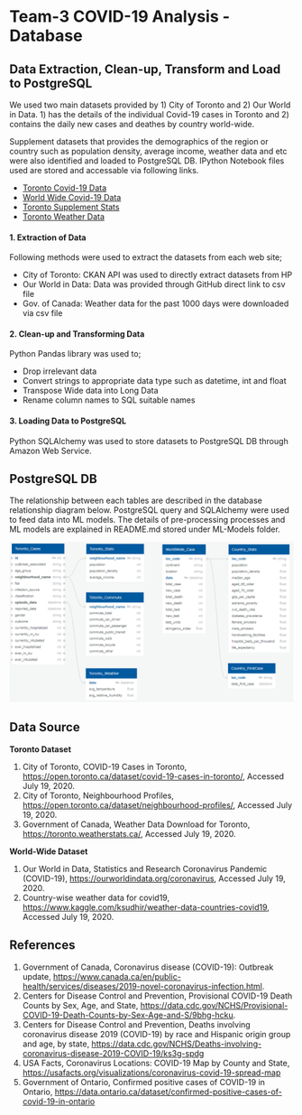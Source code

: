 # Team-3 COVID-19 Analysis - Database

## Data Extraction, Clean-up, Transform and Load to PostgreSQL
We used two main datasets provided by 1) City of Toronto and 2) Our World in Data. 1) has the details of the individual Covid-19 cases in Toronto and 2) contains the daily new cases and deathes by country world-wide.

Supplement datasets that provides the demographics of the region or country such as population density, average income, weather data and etc were also identified and loaded to PostgreSQL DB. IPython Notebook files used are stored and accessable via following links.

* [Toronto Covid-19 Data ](Update_TorontoData.ipynb)
* [World Wide Covid-19 Data](Update_WorldWideData.ipynb)
* [Toronto Supplement Stats](Update_TorontoStats.ipynb)
* [Toronto Weather Data](Update_TrontoWeather.ipynb)


#### 1. Extraction of Data
Following methods were used to extract the datasets from each web site;
* City of Toronto: CKAN API was used to directly extract datasets from HP
* Our World in Data: Data was provided through GitHub direct link to csv file
* Gov. of Canada: Weather data for the past 1000 days were downloaded via csv file

#### 2. Clean-up and Transforming Data
Python Pandas library was used to;
* Drop irrelevant data
* Convert strings to appropriate data type such as datetime, int and float
* Transpose Wide data into Long Data
* Rename column names to SQL suitable names

#### 3. Loading Data to PostgreSQL
Python SQLAlchemy was used to store datasets to PostgreSQL DB through Amazon Web Service.


## PostgreSQL DB
The relationship between each tables are described in the database relationship diagram below. PostgreSQL query and SQLAlchemy were used to feed data into ML models.
The details of pre-processing processes and ML models are explained in README.md stored under ML-Models folder.

![DBDiagram](https://github.com/tenley8/Team-3/blob/master/images/Database_Diagram.png)


## Data Source

**Toronto Dataset**
1. City of Toronto, COVID-19 Cases in Toronto, https://open.toronto.ca/dataset/covid-19-cases-in-toronto/, Accessed July 19, 2020.
1. City of Toronto, Neighbourhood Profiles, https://open.toronto.ca/dataset/neighbourhood-profiles/, Accessed July 19, 2020.
1. Government of Canada, Weather Data Download for Toronto, https://toronto.weatherstats.ca/, Accessed July 19, 2020.

**World-Wide Dataset**
1. Our World in Data, Statistics and Research Coronavirus Pandemic (COVID-19), https://ourworldindata.org/coronavirus, Accessed July 19, 2020.
1. Country-wise weather data for covid19, https://www.kaggle.com/ksudhir/weather-data-countries-covid19, Accessed July 19, 2020.

## References
1. Government of Canada, Coronavirus disease (COVID-19): Outbreak update, https://www.canada.ca/en/public-health/services/diseases/2019-novel-coronavirus-infection.html.
1. Centers for Disease Control and Prevention, Provisional COVID-19 Death Counts by Sex, Age, and State, https://data.cdc.gov/NCHS/Provisional-COVID-19-Death-Counts-by-Sex-Age-and-S/9bhg-hcku.
1. Centers for Disease Control and Prevention, Deaths involving coronavirus disease 2019 (COVID-19) by race and Hispanic origin group and age, by state, https://data.cdc.gov/NCHS/Deaths-involving-coronavirus-disease-2019-COVID-19/ks3g-spdg
1. USA Facts, Coronavirus Locations: COVID-19 Map by County and State, https://usafacts.org/visualizations/coronavirus-covid-19-spread-map
1. Government of Ontario, Confirmed positive cases of COVID-19 in Ontario, https://data.ontario.ca/dataset/confirmed-positive-cases-of-covid-19-in-ontario